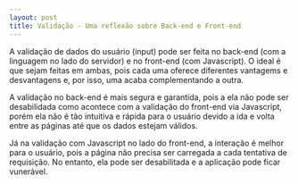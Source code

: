 ```yaml
---
layout: post
title: Validação - Uma reflexão sobre Back-end e Front-end
---
```


A validação de dados do usuário (input) pode ser feita no back-end (com a linguagem no lado do servidor) e no front-end (com Javascript). O ideal é que sejam feitas em ambas, pois cada uma oferece diferentes vantagems e desvantagens e, por isso, uma acaba complementando a outra.

A validação no back-end é mais segura e garantida, pois a ela não pode ser desabilidada como acontece com a validação do front-end via Javascript, porém ela não é tão intuitiva e rápida para o usuário devido a ida e volta entre as páginas até que os dados estejam válidos.

Já na validação com Javascript no lado do front-end, a interação é melhor para o usuário, pois a página não precisa ser carregada a cada tentativa de requisição. No entanto, ela pode ser desabilitada e a aplicação pode ficar vunerável.
